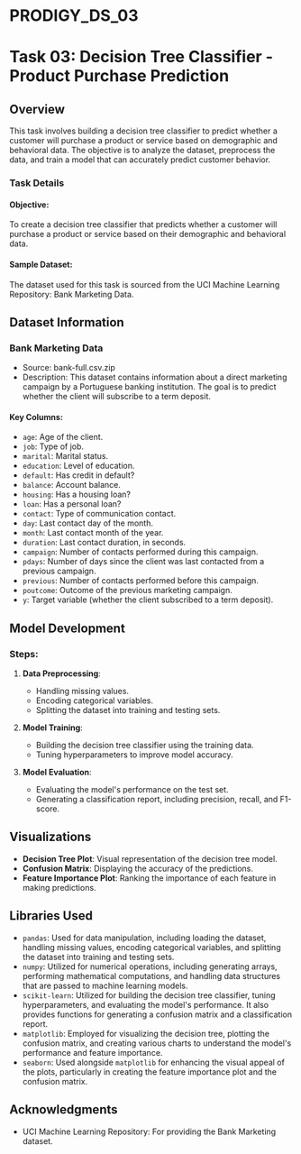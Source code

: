 # PRODIGY_DS_03
# Task 03: Decision Tree Classifier - Product Purchase Prediction

## Overview
This task involves building a decision tree classifier to predict whether a customer will purchase a product or service based on demographic and behavioral data. The objective is to analyze the dataset, preprocess the data, and train a model that can accurately predict customer behavior.

### Task Details
#### Objective:
To create a decision tree classifier that predicts whether a customer will purchase a product or service based on their demographic and behavioral data.

#### Sample Dataset:
The dataset used for this task is sourced from the UCI Machine Learning Repository: Bank Marketing Data.

## Dataset Information
### Bank Marketing Data
- Source: bank-full.csv.zip
- Description: This dataset contains information about a direct marketing campaign by a Portuguese banking institution. The goal is to predict whether the client will subscribe to a term deposit.
#### Key Columns:
- `age`: Age of the client.
- `job`: Type of job.
- `marital`: Marital status.
- `education`: Level of education.
- `default`: Has credit in default?
- `balance`: Account balance.
- `housing`: Has a housing loan?
- `loan`: Has a personal loan?
- `contact`: Type of communication contact.
- `day`: Last contact day of the month.
- `month`: Last contact month of the year.
- `duration`: Last contact duration, in seconds.
- `campaign`: Number of contacts performed during this campaign.
- `pdays`: Number of days since the client was last contacted from a previous campaign.
- `previous`: Number of contacts performed before this campaign.
- `poutcome`: Outcome of the previous marketing campaign.
- `y`: Target variable (whether the client subscribed to a term deposit).

## Model Development
### Steps:
1. **Data Preprocessing**:
    - Handling missing values.
    - Encoding categorical variables.
    - Splitting the dataset into training and testing sets.

2. **Model Training**:
    - Building the decision tree classifier using the training data.
    - Tuning hyperparameters to improve model accuracy.

3. **Model Evaluation**:
    - Evaluating the model's performance on the test set.
    - Generating a classification report, including precision, recall, and F1-score.

## Visualizations
- **Decision Tree Plot**: Visual representation of the decision tree model.
- **Confusion Matrix**: Displaying the accuracy of the predictions.
- **Feature Importance Plot**: Ranking the importance of each feature in making predictions.

## Libraries Used
- `pandas`: Used for data manipulation, including loading the dataset, handling missing values, encoding categorical variables, and splitting the dataset into training and testing sets.
- `numpy`: Utilized for numerical operations, including generating arrays, performing mathematical computations, and handling data structures that are passed to machine learning models.
- `scikit-learn`: Utilized for building the decision tree classifier, tuning hyperparameters, and evaluating the model's performance. It also provides functions for generating a confusion matrix and a classification report.
- `matplotlib`: Employed for visualizing the decision tree, plotting the confusion matrix, and creating various charts to understand the model's performance and feature importance.
- `seaborn`: Used alongside `matplotlib` for enhancing the visual appeal of the plots, particularly in creating the feature importance plot and the confusion matrix.

## Acknowledgments
- UCI Machine Learning Repository: For providing the Bank Marketing dataset.

